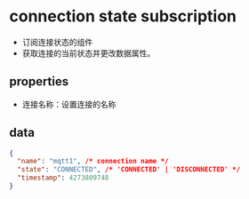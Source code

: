 # connection state subscription

- 订阅连接状态的组件
- 获取连接的当前状态并更改数据属性。

## properties

   - 连接名称：设置连接的名称

## data 

```json
{
  "name": "mqtt1", /* connection name */
  "state": "CONNECTED", /* 'CONNECTED' | 'DISCONNECTED' */
  "timestamp": 4273809748
}
```

